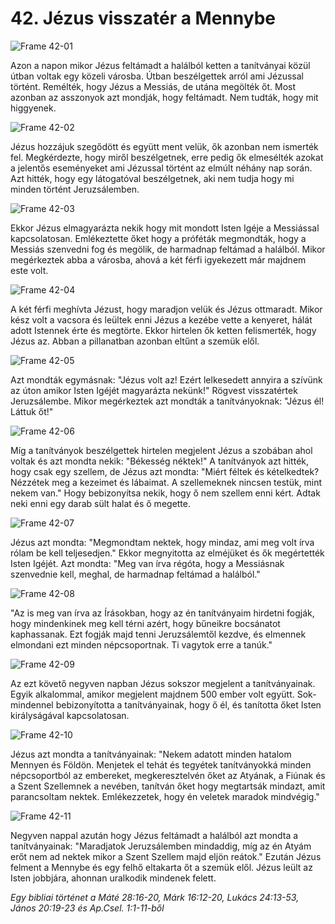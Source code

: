 # 42. Jézus visszatér a Mennybe

![Frame 42-01](https://cdn.door43.org/obs/jpg/360px/obs-en-42-01.jpg)

Azon a napon mikor Jézus feltámadt a halálból ketten a tanítványai közül útban voltak egy közeli városba. Útban beszélgettek arról ami Jézussal történt. Remélték, hogy Jézus a Messiás, de utána megölték őt. Most azonban az asszonyok azt mondják, hogy feltámadt. Nem tudták, hogy mit higgyenek.

![Frame 42-02](https://cdn.door43.org/obs/jpg/360px/obs-en-42-02.jpg)

Jézus hozzájuk szegődött és együtt ment velük, ők azonban nem ismerték fel. Megkérdezte, hogy miről beszélgetnek, erre pedig ők elmesélték azokat a jelentős eseményeket ami Jézussal történt az elmúlt néhány nap során. Azt hitték, hogy egy látogatóval beszélgetnek, aki nem tudja hogy mi minden történt Jeruzsálemben.

![Frame 42-03](https://cdn.door43.org/obs/jpg/360px/obs-en-42-03.jpg)

Ekkor Jézus elmagyarázta nekik hogy mit mondott Isten Igéje a Messiással kapcsolatosan. Emlékeztette őket hogy a próféták megmondták, hogy a Messiás szenvedni fog és megölik, de harmadnap feltámad a halálból. Mikor megérkeztek abba a városba, ahová a két férfi igyekezett már majdnem este volt.

![Frame 42-04](https://cdn.door43.org/obs/jpg/360px/obs-en-42-04.jpg)

A két férfi meghívta Jézust, hogy maradjon velük és Jézus ottmaradt. Mikor kész volt a vacsora és leültek enni Jézus a kezébe vette a kenyeret, hálát adott Istennek érte és megtörte. Ekkor hirtelen ők ketten felismerték, hogy Jézus az. Abban a pillanatban azonban eltűnt a szemük elől.

![Frame 42-05](https://cdn.door43.org/obs/jpg/360px/obs-en-42-05.jpg)

Azt mondták egymásnak: "Jézus volt az! Ezért lelkesedett annyira a szívünk az úton amikor Isten Igéjét magyarázta nekünk!" Rögvest visszatértek Jeruzsálembe. Mikor megérkeztek azt mondták a tanítványoknak: "Jézus él! Láttuk őt!"

![Frame 42-06](https://cdn.door43.org/obs/jpg/360px/obs-en-42-06.jpg)

Míg a tanítványok beszélgettek hirtelen megjelent Jézus a szobában ahol voltak és azt mondta nekik: "Békesség néktek!" A tanítványok azt hitték, hogy csak egy szellem, de Jézus azt mondta: "Miért féltek és kételkedtek? Nézzétek meg a kezeimet és lábaimat. A szellemeknek nincsen testük, mint nekem van." Hogy bebizonyítsa nekik, hogy ő nem szellem enni kért. Adtak neki enni egy darab sült halat és ő megette.

![Frame 42-07](https://cdn.door43.org/obs/jpg/360px/obs-en-42-07.jpg)

Jézus azt mondta: "Megmondtam nektek, hogy mindaz, ami meg volt írva rólam be kell teljesedjen." Ekkor megnyitotta az elméjüket és ők megértették Isten Igéjét. Azt mondta: "Meg van írva régóta, hogy a Messiásnak szenvednie kell, meghal, de harmadnap feltámad a halálból."

![Frame 42-08](https://cdn.door43.org/obs/jpg/360px/obs-en-42-08.jpg)

"Az is meg van írva az Írásokban, hogy az én tanítványaim hirdetni fogják, hogy mindenkinek meg kell térni azért, hogy bűneikre bocsánatot kaphassanak. Ezt fogják majd tenni Jeruzsálemtől kezdve, és elmennek elmondani ezt minden népcsoportnak. Ti vagytok erre a tanúk."

![Frame 42-09](https://cdn.door43.org/obs/jpg/360px/obs-en-42-09.jpg)

Az ezt követő negyven napban Jézus sokszor megjelent a tanítványainak. Egyik alkalommal, amikor megjelent majdnem 500 ember volt együtt. Sok-mindennel bebizonyította a tanítványainak, hogy ő él, és tanította őket Isten királyságával kapcsolatosan.

![Frame 42-10](https://cdn.door43.org/obs/jpg/360px/obs-en-42-10.jpg)

Jézus azt mondta a tanítványainak: "Nekem adatott minden hatalom Mennyen és Földön. Menjetek el tehát és tegyétek tanítványokká minden népcsoportból az embereket, megkeresztelvén őket az Atyának, a Fiúnak és a Szent Szellemnek a nevében, tanítván őket hogy megtartsák mindazt, amit parancsoltam nektek. Emlékezzetek, hogy én veletek maradok mindvégig."

![Frame 42-11](https://cdn.door43.org/obs/jpg/360px/obs-en-42-11.jpg)

Negyven nappal azután hogy Jézus feltámadt a halálból azt mondta a tanítványainak: "Maradjatok Jeruzsálemben mindaddig, míg az én Atyám erőt nem ad nektek mikor a Szent Szellem majd eljön reátok." Ezután Jézus felment a Mennybe és egy felhő eltakarta őt a szemük elől. Jézus leült az Isten jobbjára, ahonnan uralkodik mindenek felett.

_Egy bibliai történet a Máté 28:16-20, Márk 16:12-20, Lukács 24:13-53, János 20:19-23 és Ap.Csel. 1:1-11-ből_
